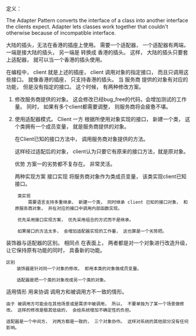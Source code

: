 定义：

The Adapter Pattern converts the interface of a class into another interface the clients expect. Adapter lets classes work together that couldn't otherwise because of incompatible interface.

大陆的插头，无法在香港的插座上使用。 需要一个适配器， 一个适配器有两端， 一端是接大陆的插头， 另一端是 转换成 香港的插头。 这样， 大陆的插头只要套上适配器， 就可以当一个香港的插头使用。


在编程中， client 就是上述的插座， client 调用对象的指定接口， 而且只调用这些接口。 就像香港的插座， 只支持香港的插头。 
当 服务商 提供的对象有对应的功能， 但是没有指定的接口。 这个时候， 有两种修改方案。 


1. 修改服务商提供的对象。 这会修改已经bug_free的代码，会增加测试的工作量。 同时， 如果有多个client都需要调整， 则服务商将会疲惫不堪。

2. 使用适配器模式。
    Client 一方 根据所使用对象实现的接口， 新建一个类， 这个类拥有一个成员变量， 就是服务商提供的对象。

    在Client已知的接口方法中， 调用服务商对象提供的方法。

    这样经过适配后的对象， client认为只要它有原来的接口方法，就是原对象。 

    优势
        方案一的劣势都不复存在。 非常灵活。


    两种实现方案
        接口实现
            将服务商对象作为类成员变量， 该类实现client已知接口。 

        类实现
            需要语言支持多重继承， 新建一个类， 同时继承 client 已知的接口对象， 和原服务商对象， 并在对应的接口中调用内部函数实现。 

        优先采用接口实现方案， 优先采用组合的方式而不是继承。
        
        如果接口的方法太多， 会增加适配器实现的工作量， 这也算是一个劣势把。



装饰器与适配器的区别。
    相同点
        在表面上， 两者都是对一个对象进行改造升级，让它保持原有功能的同时， 具备新的功能。 

    区别
        装饰器是针对同一个对象的修改， 即用本类的对象做成员变量。

        适配器是把一个类的对象改成另一个类的对象。 


适用情形
    用来协调 调用方和被调用方不一致的情形。 
    
    由于 被调用方可能会在其他场景或是需求中被调用， 所以， 不要单独为了某一个场景做修改。 这样的修改是极其低级的， 会给系统增加不确定性的负担。

    适配器是一个中间方， 对两方都是一致的， 三个对象协作。 这样对系统的其他部分没有任何影响。 




